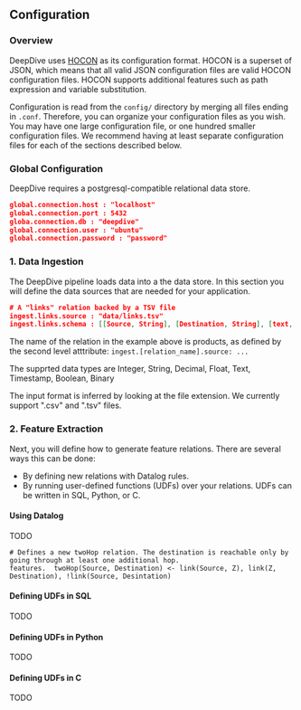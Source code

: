 ## Configuration

### Overview

DeepDive uses [HOCON](https://github.com/typesafehub/config/blob/master/HOCON.md) as its configuration format. HOCON is a superset of JSON, which means that all valid JSON configuration files are valid HOCON configuration files. HOCON supports additional features such as path expression and variable substitution.

Configuration is read from the `config/` directory by merging all files ending in `.conf`. Therefore, you can organize your configuration files as you wish. You may have one large configuration file, or one hundred smaller configuration files. We recommend having at least separate configuration files for each of the sections described below.

### Global Configuration

DeepDive requires a postgresql-compatible relational data store. 

```json
global.connection.host : "localhost"
global.connection.port : 5432
globa.connection.db : "deepdive"
global.connection.user : "ubuntu"
global.connection.password : "password"
```

### 1. Data Ingestion

The DeepDive pipeline loads data into a the data store. In this section you will define the data sources that are needed for your application.

```json
# A "links" relation backed by a TSV file
ingest.links.source : "data/links.tsv"
ingest.links.schema : [[Source, String], [Destination, String], [text, String]]
```

The name of the relation in the example above is products, as defined by the second level atttribute: `ingest.[relation_name].source: ... `

The supprted data types are Integer, String, Decimal, Float, Text, Timestamp, Boolean, Binary

The input format is inferred by looking at the file extension. We currently support ".csv" and ".tsv" files.


### 2. Feature Extraction

Next, you will define how to generate feature relations. There are several ways this can be done:

- By defining new relations with Datalog rules.
- By running user-defined functions (UDFs) over your relations. UDFs can be written in SQL, Python, or C.

#### Using Datalog

TODO 

```
# Defines a new twoHop relation. The destination is reachable only by going through at least one additional hop.
features.  twoHop(Source, Destination) <- link(Source, Z), link(Z, Destination), !link(Source, Desintation)
```

#### Defining UDFs in SQL

TODO

#### Defining UDFs in Python

TODO

#### Defining UDFs in C

TODO








